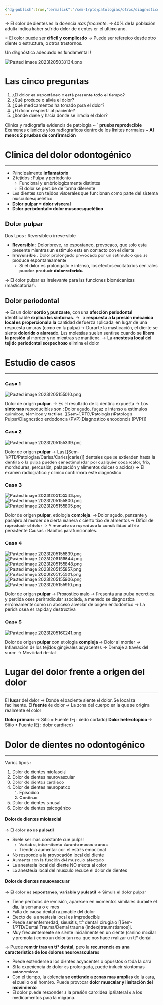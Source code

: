 ```yaml
---
{"dg-publish":true,"permalink":"/sem-1/ptd/patologias/otras/diagnostico-diferencial-del-dolor-orofacial/"}
---
```


→ El dolor de dientes es la dolencia *mas frecuente*.  → 40% de la población adulta indica haber sufrido dolor de dientes en el ultimo ano.

= El dolor puede ser **dificil y complicado** → Puede ser refereido desde otro diente o estructura, o otros trastornos.

Un diagnóstico adecuado es fundamental !

![Pasted image 20231205033134.png](/img/user/Sem-1/Cirugia%20Bucal%20I/Medias/Pasted%20image%2020231205033134.png)

# Las cinco preguntas

1. ¿El dolor es espontáneo o está presente todo el tiempo?
2. ¿Qué produce o alivia el dolor?
3. ¿Qué medicamentos ha tomado para el dolor?
4. ¿El dolor despierta al paciente?
5. ¿Dónde duele y hacia dónde se irradia el dolor?

Clinica y radiografia evidencia de patologia ~ **1 prueba reproducible**
Examenes cliunicos y los radiograficos dentro de los limites normales ~ **Al menos 2 pruebas de confirmación**

# Clinica del dolor odontogénico
---

- Principalmente **inflamatorio**
- 2 tejidos : Pulpa y periodonto
	- Funcional y embriologicamente distintos
	- El dolor se percibe de forma diferente
-  Los dientes son tejidos viscerales que funcionan como parte del sistema musculoesquelético
- **Dolor pulpar = dolor visceral**
- **Dolor periodontal = dolor muscoesquelético**

## Dolor pulpar

Dos tipos : Reversible o irreversible
- **Reversible** : Dolor breve, no espontaneo, provocado, que solo esta presente mientras un estimulo esta en contacto con el diente
- **Irreversible** : Dolor prolongado provocado por un estimulo o que se produce espontaneamente
	- Si el dolor es prolongado e intenso, los efectos excitatorios centrales pueden producir **dolor referido**.

→ El dolor pulpar es irrelevante para las funciones biomécanicas (masticatorias).

## Dolor periodontal

→ Es un dolor **sordo y punzante**, con una **afección periodontal** identificable **explica los sintomas**.
→ La **respuesta a la presión mécanica local es proporcional a la** cantidad de fuerza aplicada, en lugar de una respuesta umbras (como en la pulpa)
→ Durante la masticación, el diente se siente **dolorido o alargad**o. Las molestias suelen sentirse cuando se **libera la presión** al morder y no mientras se mantiene.
→ La **anestesia local del tejido periodontal sospechoso** elimina el dolor

# Estudio de casos
---

### Caso 1
![Pasted image 20231205155010.png](/img/user/Sem-1/Cirugia%20Bucal%20I/Medias/Pasted%20image%2020231205155010.png)

Dolor de origen **pulpar**.
→ Es el resultado de la dentina expuesta
→ Los **sintomas** reproducibles son : Dolor agudo, fugaz e intenso a estimulos quimicos, térmicos y tactiles. [[Sem-1/PTD/Patologias/Patologia Pulpar/Diagnostico endodoncia (PVP)\|Diagnostico endodoncia (PVP)]]

### Caso 2
![Pasted image 20231205155339.png](/img/user/Sem-1/Cirugia%20Bucal%20I/Medias/Pasted%20image%2020231205155339.png)

Dolor de origen **pulpar**
→ Las [[Sem-1/PTD/Patologias/Caries/Caries\|caries]] dentales que se extienden hasta la dentina o la pulpa pueden ser estimuladar por cualquier cosa (calor, frio, mordeduras, percusión, palapación y alimentos dulces o acidos)
→ El examen radiografico y clinico confirmara este diagnóstico

### Caso 3
![Pasted image 20231205155543.png](/img/user/Sem-1/Cirugia%20Bucal%20I/Medias/Pasted%20image%2020231205155543.png)
![Pasted image 20231205155800.png](/img/user/Sem-1/Cirugia%20Bucal%20I/Medias/Pasted%20image%2020231205155800.png)
![Pasted image 20231205155805.png](/img/user/Sem-1/Cirugia%20Bucal%20I/Medias/Pasted%20image%2020231205155805.png)

Dolor de origen **pulpar**, etiologia **compleja**.
→ Dolor agudo, punzante y pasajero al morder de cierta manera o cierto tipo de alimentos
→ Dificil de reproducir el dolor
→ A menudo se reproduce la sensibilidad al frio persistente
Causas : Habitos parafuncionales.

### Caso 4

![Pasted image 20231205155839.png](/img/user/Sem-1/Cirugia%20Bucal%20I/Medias/Pasted%20image%2020231205155839.png)
![Pasted image 20231205155844.png](/img/user/Sem-1/Cirugia%20Bucal%20I/Medias/Pasted%20image%2020231205155844.png)
![Pasted image 20231205155848.png](/img/user/Sem-1/Cirugia%20Bucal%20I/Medias/Pasted%20image%2020231205155848.png)
![Pasted image 20231205155857.png](/img/user/Sem-1/Cirugia%20Bucal%20I/Medias/Pasted%20image%2020231205155857.png)
![Pasted image 20231205155901.png](/img/user/Sem-1/Cirugia%20Bucal%20I/Medias/Pasted%20image%2020231205155901.png)
![Pasted image 20231205155906.png](/img/user/Sem-1/Cirugia%20Bucal%20I/Medias/Pasted%20image%2020231205155906.png)
![Pasted image 20231205155910.png](/img/user/Sem-1/Cirugia%20Bucal%20I/Medias/Pasted%20image%2020231205155910.png)

Dolor de origen **pulpar** 
→ Pronostico malo
→ Presenta una pulpa necrotica y perdida osea perirradicular asociada, a menudo se diagnostica erróneamente como un absceso alveolar de origen endodóntico
→ La perida osea es rapida y destructiva


### Caso 5
![Pasted image 20231205160241.png](/img/user/Sem-1/Cirugia%20Bucal%20I/Medias/Pasted%20image%2020231205160241.png)

Dolor de origen **pulpar** con etiologia **compleja**
→ Dolor al morder
→ Inflamación de los tejidos gingivales adyacentes
→ Drenaje a través del surco
→ Movilidad dental

# Lugar del dolor frente a origen del dolor
---

El **lugar** del dolor → Donde el paciente siente el dolor. Se localiza facilmente.
El **fuente** de dolor → La zona del cuerpo en la que se origina realmente el dolor

**Dolor primario** → Sitio = Fuente (Ej : dedo cortado)
**Dolor heterotopico** → Sitio ≠ Fuente (Ej : dolor cardiaco)

# Dolor de dientes no odontogénico
---

Varios tipos : 
1. Dolor de dientes miofascial
2. Dolor de dientes neurovascular
3. Dolor de dientes cardiaco
4. Dolor de dientes neuropatico
	1. Episodico
	2. Continuo
5. Dolor de dientes sinusal
6. Dolor de dientes psicogénico

#### Dolor de dientes miofascial
→ El dolor **no es pulsatil**
- Suele ser mas constante que pulpar
	- Variable, intermitente durante meses o anos
	- Tiende a aumentar con el estrés emocional
- No responde a la provocación local del diente
- Aumenta con la función del musculo afectado
- La anestesia local del diente NO afecta al dolor
- La anestesia local del musculo reduce el dolor de dientes

#### Dolor de dientes neurovascular
→ El dolor es **espontaneo, variable y pulsatil** → Simula el dolor pulpar
- Tiene periodos de remisión, aparecen en momentos similares durante el dia, la semana o el mes
- Falta de causa dental razonable del dolor
- Efecto de la anestesia local es impredecible
- Puede ser enfermedad, sinusitis, tt° dental, cirugia o [[Sem-1/PTD/Dental Trauma/Dental trauma (index)\|traumatismos]].
- Muy frecuentemente se siente inicialmente en un diente (canino maxilar y premolar) como un dolor tan real que nos hace realizar un tt° dental.

→ Puede **remitir tras un tt° dental**, pero la **recurrencia es una caracteristica de los dolores neurovasculares**
- Puede extenderse a los dientes adyacentes o opuestos o toda la cara
- Si la experiencia de dolor es prolongada, puede inducir siontomas autonomicos
- Con el tiempo, la dolencia **se extiende a zonas mas amplias** de la cara, el cuello o el hombro. Puede provocar **dolor muscular y limitación del movimiento**
- El dolor puede responder a la presión carotidea ipsilateral o a los medicamentos para la migrana.